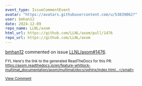 ```yaml
---
event_type: IssueCommentEvent
avatar: "https://avatars.githubusercontent.com/u/53839862?"
user: bmhan12
date: 2024-12-09
repo_name: LLNL/axom
html_url: https://github.com/LLNL/axom/pull/1476
repo_url: https://github.com/LLNL/axom
---
```


<a href='https://github.com/bmhan12' target='_blank'>bmhan12</a> commented on issue <a href='https://github.com/LLNL/axom/pull/1476' target='_blank'>LLNL/axom#1476</a>.

<small>FYI, Here's the link to the generated ReadTheDocs for this PR: https://axom.readthedocs.io/en/feature-whitlock-multimat_documentation/axom/multimat/docs/sphinx/index.html...</small>

<a href='https://github.com/LLNL/axom/pull/1476' target='_blank'>View Comment</a>